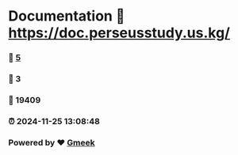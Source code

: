 # Documentation :link: https://doc.perseusstudy.us.kg/ 
### :page_facing_up: [5](https://doc.perseusstudy.us.kg//tag.html) 
### :speech_balloon: 3 
### :hibiscus: 19409 
### :alarm_clock: 2024-11-25 13:08:48 
### Powered by :heart: [Gmeek](https://github.com/Meekdai/Gmeek)
